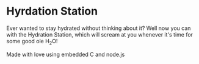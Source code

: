 # Hyrdation Station
Ever wanted to stay hydrated without thinking about it? Well now you can with the Hydration Station, which will scream at you whenever it's time for some good ole H<sub>2</sub>O!

Made with love using embedded C and node.js
